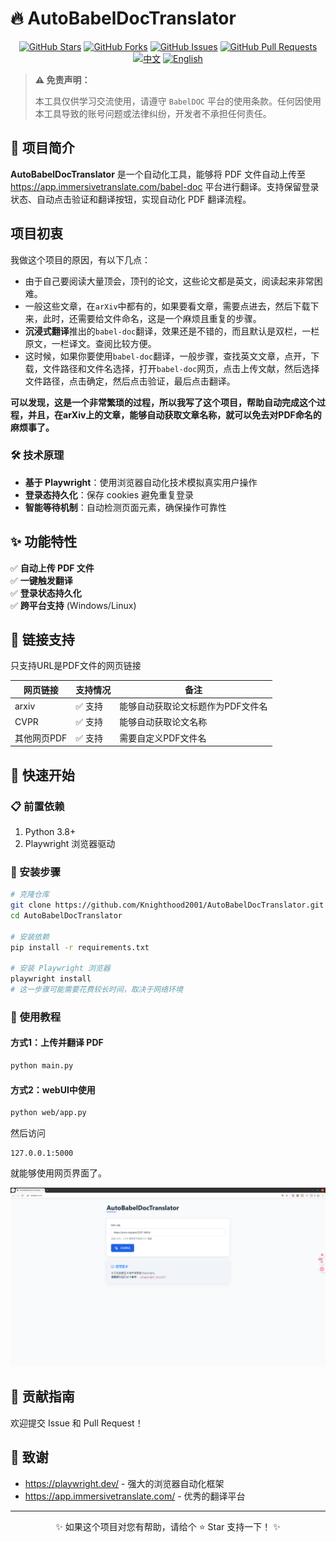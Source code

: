 # 🔥 AutoBabelDocTranslator

<div align="center">


[![GitHub Stars](https://img.shields.io/github/stars/Knighthood2001/AutoBabelDocTranslator?style=social)](https://github.com/Knighthood2001/AutoBabelDocTranslator/stargazers)
[![GitHub Forks](https://img.shields.io/github/forks/Knighthood2001/AutoBabelDocTranslator?style=social)](https://github.com/Knighthood2001/AutoBabelDocTranslator/network/members)
[![GitHub Issues](https://img.shields.io/github/issues/Knighthood2001/AutoBabelDocTranslator)](https://github.com/Knighthood2001/AutoBabelDocTranslator/issues)
[![GitHub Pull Requests](https://img.shields.io/github/issues-pr/Knighthood2001/AutoBabelDocTranslator)](https://github.com/Knighthood2001/AutoBabelDocTranslator/pulls)
[![中文](https://img.shields.io/badge/🇨🇳_中文文档-当前-blue)](README.md)
[![English](https://img.shields.io/badge/🇺🇸_English-Available-green)](README_en.md)
</div>

> **⚠️ 免责声明：**
> 
> 本工具仅供学习交流使用，请遵守 `BabelDOC` 平台的使用条款。任何因使用本工具导致的账号问题或法律纠纷，开发者不承担任何责任。

## 🌟 项目简介

**AutoBabelDocTranslator** 是一个自动化工具，能够将 PDF 文件自动上传至 https://app.immersivetranslate.com/babel-doc 平台进行翻译。支持保留登录状态、自动点击验证和翻译按钮，实现自动化 PDF 翻译流程。


## 项目初衷

我做这个项目的原因，有以下几点：
- 由于自己要阅读大量顶会，顶刊的论文，这些论文都是英文，阅读起来非常困难。
- 一般这些文章，在`arXiv`中都有的，如果要看文章，需要点进去，然后下载下来，此时，还需要给文件命名，这是一个麻烦且重复的步骤。
- **沉浸式翻译**推出的`babel-doc`翻译，效果还是不错的，而且默认是双栏，一栏原文，一栏译文。查阅比较方便。
- 这时候，如果你要使用`babel-doc`翻译，一般步骤，查找英文文章，点开，下载，文件路径和文件名选择，打开`babel-doc`网页，点击上传文献，然后选择文件路径，点击确定，然后点击验证，最后点击翻译。

**可以发现，这是一个非常繁琐的过程，所以我写了这个项目，帮助自动完成这个过程，并且，在arXiv上的文章，能够自动获取文章名称，就可以免去对PDF命名的麻烦事了。**

### 🛠️ 技术原理

- **基于 Playwright**：使用浏览器自动化技术模拟真实用户操作
- **登录态持久化**：保存 cookies 避免重复登录
- **智能等待机制**：自动检测页面元素，确保操作可靠性

## ✨ 功能特性

✅ **自动上传 PDF 文件**  
✅ **一键触发翻译**  
✅ **登录状态持久化**  
✅ **跨平台支持** (Windows/Linux)  

## 📝 链接支持
只支持URL是PDF文件的网页链接

| **网页链接** | **支持情况** | **备注** | 
| ---         |---          |---      | 
| arxiv | ✅ 支持 |能够自动获取论文标题作为PDF文件名|
| CVPR | ✅ 支持 | 能够自动获取论文名称|
| 其他网页PDF |✅ 支持 | 需要自定义PDF文件名|


## 🚀 快速开始

### 📋 前置依赖

1. Python 3.8+
2. Playwright 浏览器驱动

### 🔧 安装步骤

```bash
# 克隆仓库
git clone https://github.com/Knighthood2001/AutoBabelDocTranslator.git
cd AutoBabelDocTranslator

# 安装依赖
pip install -r requirements.txt

# 安装 Playwright 浏览器
playwright install
# 这一步骤可能需要花费较长时间，取决于网络环境
```

### 🏃 使用教程

#### 方式1：上传并翻译 PDF

```bash
python main.py
```

#### 方式2：webUI中使用

```bash
python web/app.py
```
然后访问
```shell
127.0.0.1:5000
```
就能够使用网页界面了。

![webUI](doc/imgs/webUI.png)
## 🤝 贡献指南

欢迎提交 Issue 和 Pull Request！

## 💖 致谢

- https://playwright.dev/ - 强大的浏览器自动化框架
- https://app.immersivetranslate.com/ - 优秀的翻译平台

---

<div align="center">
✨ 如果这个项目对您有帮助，请给个 ⭐ Star 支持一下！ ✨
</div>